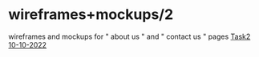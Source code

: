 # wireframes+mockups/2
wireframes and mockups for " about us " and " contact us " pages
[Task2 10-10-2022](https://miro.com/app/board/uXjVPPcaH24=/?share_link_id=409619378827)
